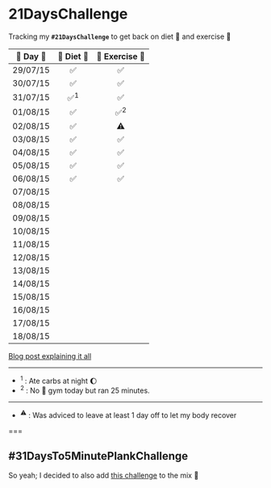 # 21DaysChallenge
Tracking my **`#21DaysChallenge`** to get back on diet :herb: and exercise :muscle:

| :calendar: Day :calendar: | :herb: Diet :herb: | :muscle: Exercise :muscle: |
|:-------------------------:|:------------------:|:--------------------------:|
| 29/07/15 | :white_check_mark:  | :white_check_mark:  |
| 30/07/15 | :white_check_mark:  | :white_check_mark:  |
| 31/07/15 | :white_check_mark:<sup>1</sup> | :white_check_mark: |
| 01/08/15 | :white_check_mark: | :white_check_mark:<sup>2</sup> |
| 02/08/15 | :white_check_mark: | :warning: |
| 03/08/15 | :white_check_mark: | :white_check_mark: |
| 04/08/15 | :white_check_mark: | :white_check_mark: |
| 05/08/15 | :white_check_mark: | :white_check_mark: |
| 06/08/15 | :white_check_mark: | :white_check_mark: |
| 07/08/15 | | |
| 08/08/15 | | |
| 09/08/15 | | |
| 10/08/15 | | |
| 11/08/15 | | |
| 12/08/15 | | |
| 13/08/15 | | |
| 14/08/15 | | |
| 15/08/15 | | |
| 16/08/15 | | |
| 17/08/15 | | |
| 18/08/15 | | |

[Blog post explaining it all](http://estebantorr.es/blog/2015/07/30/21DaysChallenge/)

--- 

* <sup>1</sup> : Ate carbs at night :moon:
* <sup>2</sup> : No :muscle: gym today but ran 25 minutes.

---

* <sup>:warning:</sup> : Was adviced to leave at least 1 day off to let my body recover

===

## #31DaysTo5MinutePlankChallenge

So yeah; I decided to also add [this challenge](https://github.com/esttorhe/-30DaysTo5MinutePlankChallenge) to the mix :muscle:

